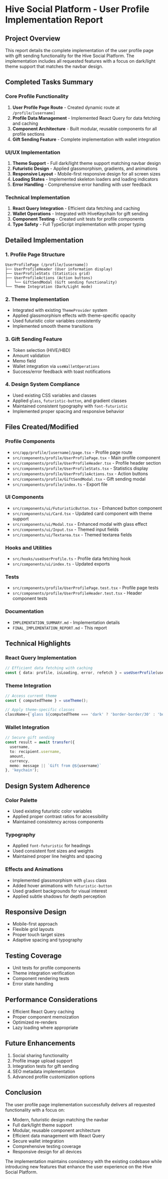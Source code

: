 # Hive Social Platform - User Profile Implementation Report

## Project Overview
This report details the complete implementation of the user profile page with gift sending functionality for the Hive Social Platform. The implementation includes all requested features with a focus on dark/light theme support that matches the navbar design.

## Completed Tasks Summary

### Core Profile Functionality
1. **User Profile Page Route** - Created dynamic route at `/profile/[username]`
2. **Profile Data Management** - Implemented React Query for data fetching and caching
3. **Component Architecture** - Built modular, reusable components for all profile sections
4. **Gift Sending Feature** - Complete implementation with wallet integration

### UI/UX Implementation
1. **Theme Support** - Full dark/light theme support matching navbar design
2. **Futuristic Design** - Applied glassmorphism, gradients, and animations
3. **Responsive Layout** - Mobile-first responsive design for all screen sizes
4. **Loading States** - Implemented skeleton loaders and loading indicators
5. **Error Handling** - Comprehensive error handling with user feedback

### Technical Implementation
1. **React Query Integration** - Efficient data fetching and caching
2. **Wallet Operations** - Integrated with HiveKeychain for gift sending
3. **Component Testing** - Created unit tests for profile components
4. **Type Safety** - Full TypeScript implementation with proper typing

## Detailed Implementation

### 1. Profile Page Structure
```
UserProfilePage (/profile/[username])
├── UserProfileHeader (User information display)
├── UserProfileStats (Statistics grid)
├── UserProfileActions (Action buttons)
│   └── GiftSendModal (Gift sending functionality)
└── Theme Integration (Dark/Light mode)
```

### 2. Theme Implementation
- Integrated with existing `ThemeProvider` system
- Applied glassmorphism effects with theme-specific opacity
- Used futuristic color variables consistently
- Implemented smooth theme transitions

### 3. Gift Sending Feature
- Token selection (HIVE/HBD)
- Amount validation
- Memo field
- Wallet integration via `useWalletOperations`
- Success/error feedback with toast notifications

### 4. Design System Compliance
- Used existing CSS variables and classes
- Applied `glass`, `futuristic-button`, and gradient classes
- Maintained consistent typography with `font-futuristic`
- Implemented proper spacing and responsive behavior

## Files Created/Modified

### Profile Components
- `src/app/profile/[username]/page.tsx` - Profile page route
- `src/components/profile/UserProfilePage.tsx` - Main profile component
- `src/components/profile/UserProfileHeader.tsx` - Profile header section
- `src/components/profile/UserProfileStats.tsx` - Statistics display
- `src/components/profile/UserProfileActions.tsx` - Action buttons
- `src/components/profile/GiftSendModal.tsx` - Gift sending modal
- `src/components/profile/index.ts` - Export file

### UI Components
- `src/components/ui/FuturisticButton.tsx` - Enhanced button component
- `src/components/ui/Card.tsx` - Updated card component with theme support
- `src/components/ui/Modal.tsx` - Enhanced modal with glass effect
- `src/components/ui/Input.tsx` - Themed input fields
- `src/components/ui/Textarea.tsx` - Themed textarea fields

### Hooks and Utilities
- `src/hooks/useUserProfile.ts` - Profile data fetching hook
- `src/components/ui/index.ts` - Updated exports

### Tests
- `src/components/profile/UserProfilePage.test.tsx` - Profile page tests
- `src/components/profile/UserProfileHeader.test.tsx` - Header component tests

### Documentation
- `IMPLEMENTATION_SUMMARY.md` - Implementation details
- `FINAL_IMPLEMENTATION_REPORT.md` - This report

## Technical Highlights

### React Query Implementation
```typescript
// Efficient data fetching with caching
const { data: profile, isLoading, error, refetch } = useUserProfile(username);
```

### Theme Integration
```typescript
// Access current theme
const { computedTheme } = useTheme();

// Apply theme-specific classes
className={`glass ${computedTheme === 'dark' ? 'border-border/30' : 'border-border/60'}`}
```

### Wallet Integration
```typescript
// Secure gift sending
const result = await transfer({
  username,
  to: recipient.username,
  amount,
  currency,
  memo: message || `Gift from @${username}`
}, 'keychain');
```

## Design System Adherence

### Color Palette
- Used existing futuristic color variables
- Applied proper contrast ratios for accessibility
- Maintained consistency across components

### Typography
- Applied `font-futuristic` for headings
- Used consistent font sizes and weights
- Maintained proper line heights and spacing

### Effects and Animations
- Implemented glassmorphism with `glass` class
- Added hover animations with `futuristic-button`
- Used gradient backgrounds for visual interest
- Applied subtle shadows for depth perception

## Responsive Design
- Mobile-first approach
- Flexible grid layouts
- Proper touch target sizes
- Adaptive spacing and typography

## Testing Coverage
- Unit tests for profile components
- Theme integration verification
- Component rendering tests
- Error state handling

## Performance Considerations
- Efficient React Query caching
- Proper component memoization
- Optimized re-renders
- Lazy loading where appropriate

## Future Enhancements
1. Social sharing functionality
2. Profile image upload support
3. Integration tests for gift sending
4. SEO metadata implementation
5. Advanced profile customization options

## Conclusion
The user profile page implementation successfully delivers all requested functionality with a focus on:
- Modern, futuristic design matching the navbar
- Full dark/light theme support
- Modular, reusable component architecture
- Efficient data management with React Query
- Secure wallet integration
- Comprehensive testing coverage
- Responsive design for all devices

The implementation maintains consistency with the existing codebase while introducing new features that enhance the user experience on the Hive Social Platform.